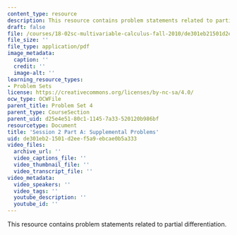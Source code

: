 ```yaml
---
content_type: resource
description: This resource contains problem statements related to partial differentiation.
draft: false
file: /courses/18-02sc-multivariable-calculus-fall-2010/de301eb21501d2eef5a9ebcae0b5a333_MIT18_02SC_SupProb2.pdf
file_size: ''
file_type: application/pdf
image_metadata:
  caption: ''
  credit: ''
  image-alt: ''
learning_resource_types:
- Problem Sets
license: https://creativecommons.org/licenses/by-nc-sa/4.0/
ocw_type: OCWFile
parent_title: Problem Set 4
parent_type: CourseSection
parent_uid: d25e4e51-80c1-1145-7a33-520120b986bf
resourcetype: Document
title: 'Session 2 Part A: Supplemental Problems'
uid: de301eb2-1501-d2ee-f5a9-ebcae0b5a333
video_files:
  archive_url: ''
  video_captions_file: ''
  video_thumbnail_file: ''
  video_transcript_file: ''
video_metadata:
  video_speakers: ''
  video_tags: ''
  youtube_description: ''
  youtube_id: ''
---
```

This resource contains problem statements related to partial differentiation.